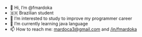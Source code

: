 - 👋 Hi, I’m @fmardoka
- 🇧🇷 Brazilian student
- 👀 I’m interested to study to improve my programmer career
- 🌱 I’m currently learning java language
- 📫 How to reach me: mardoca3@gmail.com and [/in/fmardoka](https://www.linkedin.com/in/fmardoka)

<!---
fmardoka/fmardoka is a ✨ special ✨ repository because its `README.md` (this file) appears on your GitHub profile.
You can click the Preview link to take a look at your changes.
--->
